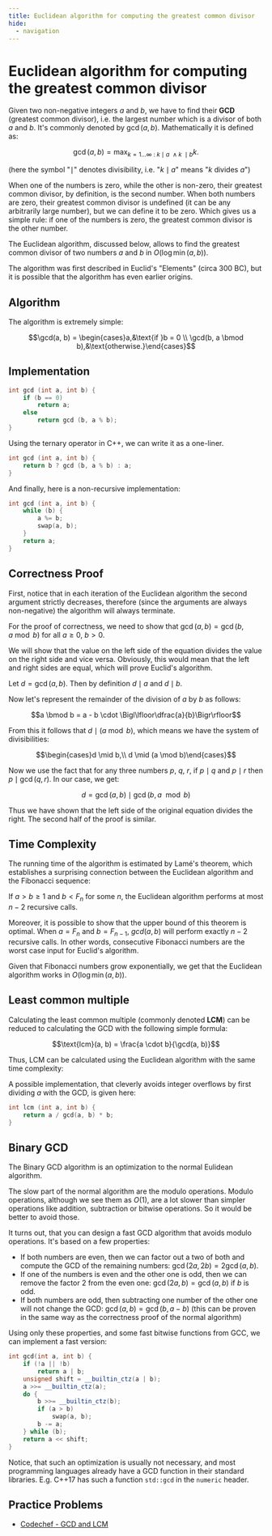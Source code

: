 ```yaml
---
title: Euclidean algorithm for computing the greatest common divisor
hide:
  - navigation
---
```

# Euclidean algorithm for computing the greatest common divisor

Given two non-negative integers $a$ and $b$, we have to find their **GCD** (greatest common divisor), i.e. the largest number which is a divisor of both $a$ and $b$.
It's commonly denoted by $\gcd(a, b)$. Mathematically it is defined as:

$$\gcd(a, b) = \max_ {k = 1 \dots \infty ~ : ~ k \mid a ~ \wedge k ~ \mid b} k.$$

(here the symbol "$\mid$" denotes divisibility, i.e. "$k \mid a$" means "$k$ divides $a$")

When one of the numbers is zero, while the other is non-zero, their greatest common divisor, by definition, is the second number. When both numbers are zero, their greatest common divisor is undefined (it can be any arbitrarily large number), but we can define it to be zero. Which gives us a simple rule: if one of the numbers is zero, the greatest common divisor is the other number.

The Euclidean algorithm, discussed below, allows to find the greatest common divisor of two numbers $a$ and $b$ in $O(\log \min(a, b))$.

The algorithm was first described in Euclid's "Elements" (circa 300 BC), but it is possible that the algorithm has even earlier origins.

## Algorithm

The algorithm is extremely simple:

$$\gcd(a, b) = \begin{cases}a,&\text{if }b = 0 \\ \gcd(b, a \bmod b),&\text{otherwise.}\end{cases}$$

## Implementation

```cpp
int gcd (int a, int b) {
    if (b == 0)
        return a;
    else
        return gcd (b, a % b);
}
```

Using the ternary operator in C++, we can write it as a one-liner.

```cpp
int gcd (int a, int b) {
    return b ? gcd (b, a % b) : a;
}
```

And finally, here is a non-recursive implementation:

```cpp
int gcd (int a, int b) {
    while (b) {
        a %= b;
        swap(a, b);
    }
    return a;
}
```

## Correctness Proof

First, notice that in each iteration of the Euclidean algorithm the second argument strictly decreases, therefore (since the arguments are always non-negative) the algorithm will always terminate.

For the proof of correctness, we need to show that $\gcd(a, b) = \gcd(b, a \bmod b)$ for all $a \geq 0$, $b > 0$.

We will show that the value on the left side of the equation divides the value on the right side and vice versa. Obviously, this would mean that the left and right sides are equal, which will prove Euclid's algorithm.

Let $d = \gcd(a, b)$. Then by definition $d\mid a$ and $d\mid b$.

Now let's represent the remainder of the division of $a$ by $b$ as follows:

$$a \bmod b = a - b \cdot \Bigl\lfloor\dfrac{a}{b}\Bigr\rfloor$$

From this it follows that $d \mid (a \bmod b)$, which means we have the system of divisibilities:

$$\begin{cases}d \mid b,\\ d \mid (a \mod b)\end{cases}$$

Now we use the fact that for any three numbers $p$, $q$, $r$, if $p\mid q$ and $p\mid r$ then $p\mid \gcd(q, r)$. In our case, we get:

$$d = \gcd(a, b) \mid \gcd(b, a \mod b)$$

Thus we have shown that the left side of the original equation divides the right. The second half of the proof is similar.

## Time Complexity

The running time of the algorithm is estimated by Lamé's theorem, which establishes a surprising connection between the Euclidean algorithm and the Fibonacci sequence:

If $a > b \geq 1$ and $b < F_n$ for some $n$, the Euclidean algorithm performs at most $n-2$ recursive calls.

Moreover, it is possible to show that the upper bound of this theorem is optimal. When $a = F_n$ and $b = F_{n-1}$, $gcd(a, b)$ will perform exactly $n-2$ recursive calls. In other words, consecutive Fibonacci numbers are the worst case input for Euclid's algorithm.

Given that Fibonacci numbers grow exponentially, we get that the Euclidean algorithm works in $O(\log \min(a, b))$.

## Least common multiple

Calculating the least common multiple (commonly denoted **LCM**) can be reduced to calculating the GCD with the following simple formula:

$$\text{lcm}(a, b) = \frac{a \cdot b}{\gcd(a, b)}$$

Thus, LCM can be calculated using the Euclidean algorithm with the same time complexity:

A possible implementation, that cleverly avoids integer overflows by first dividing $a$ with the GCD, is given here:

```cpp
int lcm (int a, int b) {
    return a / gcd(a, b) * b;
}
```

## Binary GCD

The Binary GCD algorithm is an optimization to the normal Eulidean algorithm.

The slow part of the normal algorithm are the modulo operations. Modulo operations, although we see them as $O(1)$, are a lot slower than simpler operations like addition, subtraction or bitwise operations.
So it would be better to avoid those.

It turns out, that you can design a fast GCD algorithm that avoids modulo operations.
It's based on a few properties:

  - If both numbers are even, then we can factor out a two of both and compute the GCD of the remaining numbers: $\gcd(2a, 2b) = 2 \gcd(a, b)$.
  - If one of the numbers is even and the other one is odd, then we can remove the factor 2 from the even one: $\gcd(2a, b) = \gcd(a, b)$ if $b$ is odd.
  - If both numbers are odd, then subtracting one number of the other one will not change the GCD: $\gcd(a, b) = \gcd(b, a-b)$ (this can be proven in the same way as the correctness proof of the normal algorithm)

Using only these properties, and some fast bitwise functions from GCC, we can implement a fast version:

```cpp
int gcd(int a, int b) {
    if (!a || !b)
        return a | b;
    unsigned shift = __builtin_ctz(a | b);
    a >>= __builtin_ctz(a);
    do {
        b >>= __builtin_ctz(b);
        if (a > b)
            swap(a, b);
        b -= a;
    } while (b);
    return a << shift;
}
```

Notice, that such an optimization is usually not necessary, and most programming languages already have a GCD function in their standard libraries.
E.g. C++17 has such a function `std::gcd` in the `numeric` header.

## Practice Problems

- [Codechef - GCD and LCM](https://www.codechef.com/problems/FLOW016)
